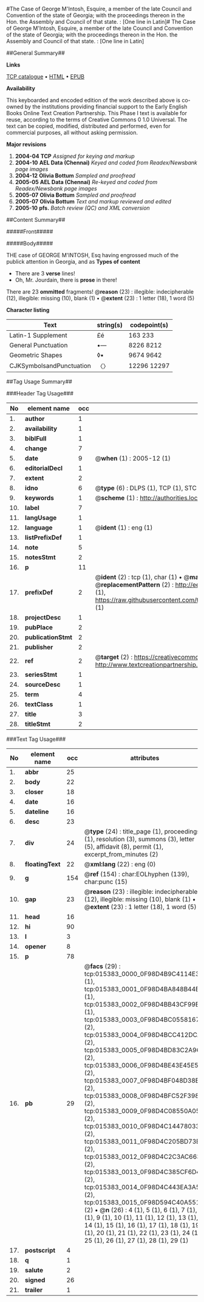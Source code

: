 #The Case of George M'Intosh, Esquire, a member of the late Council and Convention of the state of Georgia; with the proceedings thereon in the Hon. the Assembly and Council of that state. : [One line in Latin]#
The Case of George M'Intosh, Esquire, a member of the late Council and Convention of the state of Georgia; with the proceedings thereon in the Hon. the Assembly and Council of that state. : [One line in Latin]

##General Summary##

**Links**

[TCP catalogue](http://www.ota.ox.ac.uk/tcp/)  • 
[HTML](http://tei.it.ox.ac.uk/tcp/Texts-HTML/free/N12/N12190.html)  • 
[EPUB](http://tei.it.ox.ac.uk/tcp/Texts-EPUB/free/N12/N12190.epub)

**Availability**

This keyboarded and encoded edition of the
	       work described above is co-owned by the institutions
	       providing financial support to the Early English Books
	       Online Text Creation Partnership. This Phase I text is
	       available for reuse, according to the terms of Creative
	       Commons 0 1.0 Universal. The text can be copied,
	       modified, distributed and performed, even for
	       commercial purposes, all without asking permission.

**Major revisions**

1. __2004-04__ __TCP__ *Assigned for keying and markup*
1. __2004-10__ __AEL Data (Chennai)__ *Keyed and coded from Readex/Newsbank page images*
1. __2004-12__ __Olivia Bottum__ *Sampled and proofread*
1. __2005-05__ __AEL Data (Chennai)__ *Re-keyed and coded from Readex/Newsbank page images*
1. __2005-07__ __Olivia Bottum__ *Sampled and proofread*
1. __2005-07__ __Olivia Bottum__ *Text and markup reviewed and edited*
1. __2005-10__ __pfs.__ *Batch review (QC) and XML conversion*

##Content Summary##

#####Front#####

#####Body#####

THE case of GEORGE M'INTOSH, Esq having engrossed much of the publick attention in Georgia, and as 
**Types of content**

  * There are 3 **verse** lines!
  * Oh, Mr. Jourdain, there is **prose** in there!

There are 23 **ommitted** fragments! 
 @__reason__ (23) : illegible: indecipherable (12), illegible: missing (10), blank (1)  •  @__extent__ (23) : 1 letter (18), 1 word (5)

**Character listing**


|Text|string(s)|codepoint(s)|
|---|---|---|
|Latin-1 Supplement|£é|163 233|
|General Punctuation|•—|8226 8212|
|Geometric Shapes|◊▪|9674 9642|
|CJKSymbolsandPunctuation|〈〉|12296 12297|

##Tag Usage Summary##

###Header Tag Usage###

|No|element name|occ|attributes|
|---|---|---|---|
|1.|__author__|1||
|2.|__availability__|1||
|3.|__biblFull__|1||
|4.|__change__|7||
|5.|__date__|9| @__when__ (1) : 2005-12 (1)|
|6.|__editorialDecl__|1||
|7.|__extent__|2||
|8.|__idno__|6| @__type__ (6) : DLPS (1), TCP (1), STC (1), NOTIS (1), IMAGE-SET (1), EVANS-CITATION (1)|
|9.|__keywords__|1| @__scheme__ (1) : http://authorities.loc.gov/ (1)|
|10.|__label__|7||
|11.|__langUsage__|1||
|12.|__language__|1| @__ident__ (1) : eng (1)|
|13.|__listPrefixDef__|1||
|14.|__note__|5||
|15.|__notesStmt__|2||
|16.|__p__|11||
|17.|__prefixDef__|2| @__ident__ (2) : tcp (1), char (1)  •  @__matchPattern__ (2) : ([0-9\-]+):([0-9IVX]+) (1), (.+) (1)  •  @__replacementPattern__ (2) : http://eebo.chadwyck.com/downloadtiff?vid=$1&page=$2 (1), https://raw.githubusercontent.com/textcreationpartnership/Texts/master/tcpchars.xml#$1 (1)|
|18.|__projectDesc__|1||
|19.|__pubPlace__|2||
|20.|__publicationStmt__|2||
|21.|__publisher__|2||
|22.|__ref__|2| @__target__ (2) : https://creativecommons.org/publicdomain/zero/1.0/ (1), http://www.textcreationpartnership.org/docs/. (1)|
|23.|__seriesStmt__|1||
|24.|__sourceDesc__|1||
|25.|__term__|4||
|26.|__textClass__|1||
|27.|__title__|3||
|28.|__titleStmt__|2||


###Text Tag Usage###

|No|element name|occ|attributes|
|---|---|---|---|
|1.|__abbr__|25||
|2.|__body__|22||
|3.|__closer__|18||
|4.|__date__|16||
|5.|__dateline__|16||
|6.|__desc__|23||
|7.|__div__|24| @__type__ (24) : title_page (1), proceedings (1), resolution (3), summons (3), letter (5), affidavit (8), permit (1), excerpt_from_minutes (2)|
|8.|__floatingText__|22| @__xml:lang__ (22) : eng (0)|
|9.|__g__|154| @__ref__ (154) : char:EOLhyphen (139), char:punc (15)|
|10.|__gap__|23| @__reason__ (23) : illegible: indecipherable (12), illegible: missing (10), blank (1)  •  @__extent__ (23) : 1 letter (18), 1 word (5)|
|11.|__head__|16||
|12.|__hi__|90||
|13.|__l__|3||
|14.|__opener__|8||
|15.|__p__|78||
|16.|__pb__|29| @__facs__ (29) : tcp:015383_0000_0F98D4B9C4114E38 (1), tcp:015383_0001_0F98D4BA848B44E0 (1), tcp:015383_0002_0F98D4BB43CF99E8 (1), tcp:015383_0003_0F98D4BC05581678 (2), tcp:015383_0004_0F98D4BCC412DCA8 (2), tcp:015383_0005_0F98D4BD83C2A968 (2), tcp:015383_0006_0F98D4BE43E45E50 (2), tcp:015383_0007_0F98D4BF048D38E0 (2), tcp:015383_0008_0F98D4BFC52F3988 (2), tcp:015383_0009_0F98D4C08550A050 (2), tcp:015383_0010_0F98D4C144780330 (2), tcp:015383_0011_0F98D4C205BD73B0 (2), tcp:015383_0012_0F98D4C2C3AC6630 (2), tcp:015383_0013_0F98D4C385CF6D40 (2), tcp:015383_0014_0F98D4C443EA3A50 (2), tcp:015383_0015_0F98D594C40A5510 (2)  •  @__n__ (26) : 4 (1), 5 (1), 6 (1), 7 (1), 8 (1), 9 (1), 10 (1), 11 (1), 12 (1), 13 (1), 14 (1), 15 (1), 16 (1), 17 (1), 18 (1), 19 (1), 20 (1), 21 (1), 22 (1), 23 (1), 24 (1), 25 (1), 26 (1), 27 (1), 28 (1), 29 (1)|
|17.|__postscript__|4||
|18.|__q__|1||
|19.|__salute__|2||
|20.|__signed__|26||
|21.|__trailer__|1||
